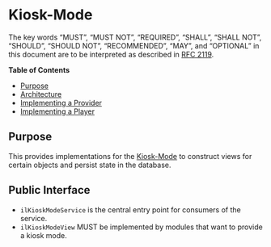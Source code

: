 # Kiosk-Mode

The key words “MUST”, “MUST NOT”, “REQUIRED”, “SHALL”, “SHALL NOT”, “SHOULD”,
“SHOULD NOT”, “RECOMMENDED”, “MAY”, and “OPTIONAL” in this document are to be
interpreted as described in [RFC 2119](https://www.ietf.org/rfc/rfc2119.txt).

**Table of Contents**
* [Purpose](#purpose)
* [Architecture](#architecture)
* [Implementing a Provider](#implementing-a-provider)
* [Implementing a Player](#implementing-a-player)

## Purpose

This provides implementations for the [Kiosk-Mode](../../src/KioskMode/README.md) to
construct views for certain objects and persist state in the database.

## Public Interface

* `ilKioskModeService` is the central entry  point for consumers of the service.
* `ilKioskModeView` MUST be implemented by modules that want to provide a kiosk
  mode.
